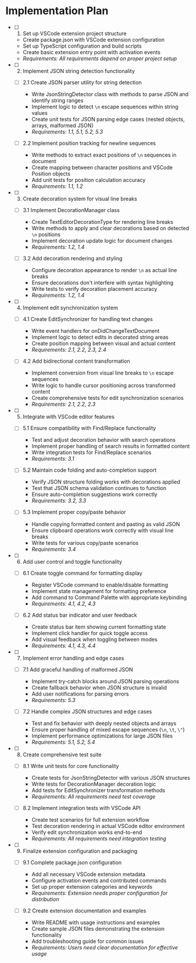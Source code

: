 # Implementation Plan

- [ ] 1. Set up VSCode extension project structure
  - Create package.json with VSCode extension configuration
  - Set up TypeScript configuration and build scripts
  - Create basic extension entry point with activation events
  - _Requirements: All requirements depend on proper project setup_

- [ ] 2. Implement JSON string detection functionality
  - [ ] 2.1 Create JSON parser utility for string detection
    - Write JsonStringDetector class with methods to parse JSON and identify string ranges
    - Implement logic to detect `\n` escape sequences within string values
    - Create unit tests for JSON parsing edge cases (nested objects, arrays, malformed JSON)
    - _Requirements: 1.1, 5.1, 5.2, 5.3_

  - [ ] 2.2 Implement position tracking for newline sequences
    - Write methods to extract exact positions of `\n` sequences in document
    - Create mapping between character positions and VSCode Position objects
    - Add unit tests for position calculation accuracy
    - _Requirements: 1.1, 1.2_

- [ ] 3. Create decoration system for visual line breaks
  - [ ] 3.1 Implement DecorationManager class
    - Create TextEditorDecorationType for rendering line breaks
    - Write methods to apply and clear decorations based on detected `\n` positions
    - Implement decoration update logic for document changes
    - _Requirements: 1.2, 1.4_

  - [ ] 3.2 Add decoration rendering and styling
    - Configure decoration appearance to render `\n` as actual line breaks
    - Ensure decorations don't interfere with syntax highlighting
    - Write tests to verify decoration placement accuracy
    - _Requirements: 1.2, 1.4_

- [ ] 4. Implement edit synchronization system
  - [ ] 4.1 Create EditSynchronizer for handling text changes
    - Write event handlers for onDidChangeTextDocument
    - Implement logic to detect edits in decorated string areas
    - Create position mapping between visual and actual content
    - _Requirements: 2.1, 2.2, 2.3, 2.4_

  - [ ] 4.2 Add bidirectional content transformation
    - Implement conversion from visual line breaks to `\n` escape sequences
    - Write logic to handle cursor positioning across transformed content
    - Create comprehensive tests for edit synchronization scenarios
    - _Requirements: 2.1, 2.2, 2.3_

- [ ] 5. Integrate with VSCode editor features
  - [ ] 5.1 Ensure compatibility with Find/Replace functionality
    - Test and adjust decoration behavior with search operations
    - Implement proper handling of search results in formatted content
    - Write integration tests for Find/Replace scenarios
    - _Requirements: 3.1_

  - [ ] 5.2 Maintain code folding and auto-completion support
    - Verify JSON structure folding works with decorations applied
    - Test that JSON schema validation continues to function
    - Ensure auto-completion suggestions work correctly
    - _Requirements: 3.2, 3.3_

  - [ ] 5.3 Implement proper copy/paste behavior
    - Handle copying formatted content and pasting as valid JSON
    - Ensure clipboard operations work correctly with visual line breaks
    - Write tests for various copy/paste scenarios
    - _Requirements: 3.4_

- [ ] 6. Add user control and toggle functionality
  - [ ] 6.1 Create toggle command for formatting display
    - Register VSCode command to enable/disable formatting
    - Implement state management for formatting preference
    - Add command to Command Palette with appropriate keybinding
    - _Requirements: 4.1, 4.2, 4.3_

  - [ ] 6.2 Add status bar indicator and user feedback
    - Create status bar item showing current formatting state
    - Implement click handler for quick toggle access
    - Add visual feedback when toggling between modes
    - _Requirements: 4.1, 4.3, 4.4_

- [ ] 7. Implement error handling and edge cases
  - [ ] 7.1 Add graceful handling of malformed JSON
    - Implement try-catch blocks around JSON parsing operations
    - Create fallback behavior when JSON structure is invalid
    - Add user notifications for parsing errors
    - _Requirements: 5.3_

  - [ ] 7.2 Handle complex JSON structures and edge cases
    - Test and fix behavior with deeply nested objects and arrays
    - Ensure proper handling of mixed escape sequences (`\n`, `\t`, `\"`)
    - Implement performance optimizations for large JSON files
    - _Requirements: 5.1, 5.2, 5.4_

- [ ] 8. Create comprehensive test suite
  - [ ] 8.1 Write unit tests for core functionality
    - Create tests for JsonStringDetector with various JSON structures
    - Write tests for DecorationManager decoration logic
    - Add tests for EditSynchronizer transformation methods
    - _Requirements: All requirements need test coverage_

  - [ ] 8.2 Implement integration tests with VSCode API
    - Create test scenarios for full extension workflow
    - Test decoration rendering in actual VSCode editor environment
    - Verify edit synchronization works end-to-end
    - _Requirements: All requirements need integration testing_

- [ ] 9. Finalize extension configuration and packaging
  - [ ] 9.1 Complete package.json configuration
    - Add all necessary VSCode extension metadata
    - Configure activation events and contributed commands
    - Set up proper extension categories and keywords
    - _Requirements: Extension needs proper configuration for distribution_

  - [ ] 9.2 Create extension documentation and examples
    - Write README with usage instructions and examples
    - Create sample JSON files demonstrating the extension functionality
    - Add troubleshooting guide for common issues
    - _Requirements: Users need clear documentation for effective usage_